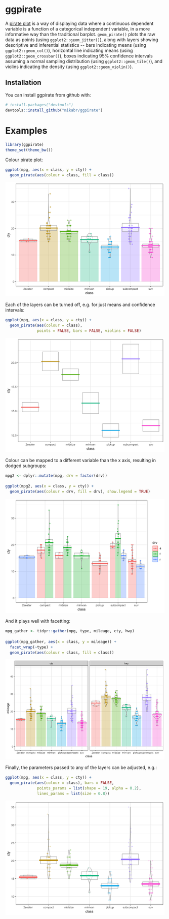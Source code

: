 
<!-- README.md is generated from README.Rmd. Please edit that file -->
ggpirate
========

A [pirate plot](https://cran.r-project.org/web/packages/yarrr/vignettes/pirateplot.html) is a way of displaying data where a continuous dependent variable is a function of a categorical independent variable, in a more informative way than the traditional barplot. `geom_pirate()` plots the raw data as points (using `ggplot2::geom_jitter()`), along with layers showing descriptive and inferential statistics -- bars indicating means (using `ggplot2::geom_col()`), horizontal line indicating means (using `ggplot2::geom_crossbar()`), boxes indicating 95% confidence intervals assuming a normal sampling distribution (using `ggplot2::geom_tile()`), and violins indicating the density (using `ggplot2::geom_violin()`).

Installation
------------

You can install ggpirate from github with:

``` r
# install.packages("devtools")
devtools::install_github("mikabr/ggpirate")
```

Examples
========

``` r
library(ggpirate)
theme_set(theme_bw())
```

Colour pirate plot:

``` r
ggplot(mpg, aes(x = class, y = cty)) +
  geom_pirate(aes(colour = class, fill = class))
```

![](README-colour-1.png)

Each of the layers can be turned off, e.g. for just means and confidence intervals:

``` r
ggplot(mpg, aes(x = class, y = cty)) +
  geom_pirate(aes(colour = class),
              points = FALSE, bars = FALSE, violins = FALSE)
```

![](README-layers-1.png)

Colour can be mapped to a different variable than the x axis, resulting in dodged subgroups:

``` r
mpg2 <- dplyr::mutate(mpg, drv = factor(drv))

ggplot(mpg2, aes(x = class, y = cty)) +
  geom_pirate(aes(colour = drv, fill = drv), show.legend = TRUE)
```

![](README-dodge-1.png)

And it plays well with facetting:

``` r
mpg_gather <- tidyr::gather(mpg, type, mileage, cty, hwy)

ggplot(mpg_gather, aes(x = class, y = mileage)) +
  facet_wrap(~type) +
  geom_pirate(aes(colour = class, fill = class))
```

![](README-facets-1.png)

Finally, the parameters passed to any of the layers can be adjusted, e.g.:

``` r
ggplot(mpg, aes(x = class, y = cty)) +
  geom_pirate(aes(colour = class), bars = FALSE,
              points_params = list(shape = 19, alpha = 0.2),
              lines_params = list(size = 0.8))
```

![](README-params-1.png)
